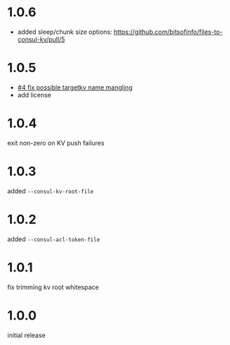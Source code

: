 # 1.0.6

* added sleep/chunk size options: https://github.com/bitsofinfo/files-to-consul-kv/pull/5
 
# 1.0.5

* [#4 fix possible targetkv name mangling](https://github.com/bitsofinfo/files-to-consul-kv/pull/4)
* add license
# 1.0.4

exit non-zero on KV push failures

# 1.0.3

added `--consul-kv-root-file`

# 1.0.2

added `--consul-acl-token-file`

# 1.0.1

fix trimming kv root whitespace

# 1.0.0

initial release
